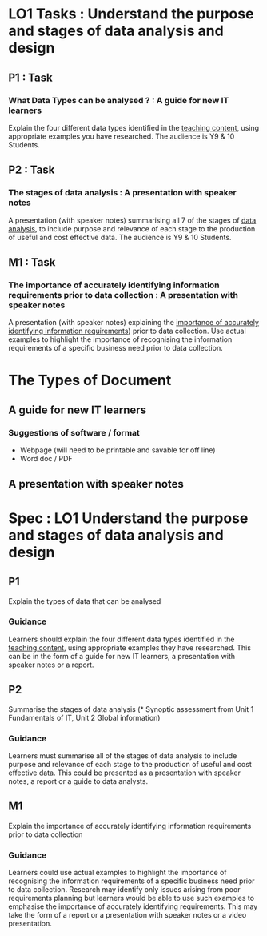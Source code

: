 # LO1 Tasks : Understand the purpose and stages of data analysis and design

## P1 : Task
### What Data Types can be analysed ? : A guide for new IT learners

Explain the four different data types identified in the [teaching content](/content%2F1-1%20Data%20types/Intro.md), using appropriate examples you have researched. The audience is Y9 & 10 Students. 

## P2 : Task
### The stages of data analysis : A presentation with speaker notes 

A presentation (with speaker notes) summarising all 7 of the stages of [data analysis](/content%2F1-2%20Stages%20of%20data%20analysis.ipynb), to include purpose and relevance of each stage to the production of useful and cost
effective data. The audience is Y9 & 10 Students.

## M1 : Task
### The importance of accurately identifying information requirements prior to data collection : A presentation with speaker notes 
A presentation (with speaker notes) explaining the [importance of accurately identifying information requirements](/content/1-3%20Importance%20of%20accurately%20defining%20information%20requirements.md)) prior to data collection. Use actual examples to highlight the importance of recognising the information requirements of a specific business need prior to data collection. 


# The Types of Document

## A guide for new IT learners



### Suggestions of software / format
* Webpage (will need to be printable and savable for off line)
* Word doc / PDF


## A presentation with speaker notes 


# Spec : LO1 Understand the purpose and stages of data analysis and design

## P1
Explain the types of data that can be  analysed

### Guidance
Learners should explain the four different data types identified in the [teaching content](/content%2F1-1%20Data%20types/Intro.md), using appropriate examples they have researched. This can be
in the form of a guide for new IT learners, a presentation with speaker notes or a report.


## P2
Summarise the stages of data analysis (* Synoptic assessment from Unit 1 Fundamentals of IT, Unit 2 Global information)

### Guidance
Learners must summarise all of the stages of data analysis to include purpose and relevance of each stage to the production of useful and cost
effective data. This could be presented as a presentation with speaker notes, a report or a guide to data analysts.

## M1
Explain the importance of accurately identifying information requirements prior to data collection

### Guidance
Learners could use actual examples to highlight the importance of recognising the information requirements of a specific business need prior to data collection. Research may identify only issues arising from poor requirements planning but learners would be able to use such examples to emphasise the importance of accurately identifying requirements. This may take the form of a report or a presentation with speaker notes or a video presentation.
